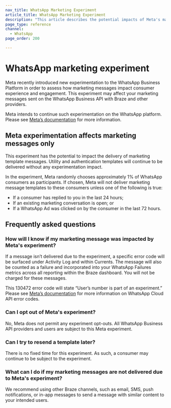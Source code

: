 ```yaml
---
nav_title: WhatsApp Marketing Experiment
article_title: WhatsApp Marketing Experiment
description: "This article describes the potential impacts of Meta's marketing experiment in WhatsApp."
page_type: reference
channel:
  - WhatsApp
page_order: 200

---
```


# WhatsApp marketing experiment

Meta recently introduced new experimentation to the WhatsApp Business Platform in order to assess how marketing messages impact consumer experience and engagement. This experiment may affect your marketing messages sent on the WhatsApp Business API with Braze and other providers.

Meta intends to continue such experimentation on the WhatsApp platform. Please see [Meta’s documentation](https://developers.facebook.com/docs/whatsapp/on-premises/guides/experiments?content_id=86oue5PtwEgcBJl) for more information.

## Meta experimentation affects marketing messages only

This experiment has the potential to impact the delivery of marketing template messages. Utility and authentication templates will continue to be delivered without any experimentation impact.

In the experiment, Meta randomly chooses approximately 1% of WhatsApp consumers as participants. If chosen, Meta will not deliver marketing message templates to these consumers unless one of the following is true:

- If a consumer has replied to you in the last 24 hours;
- If an existing marketing conversation is open; or
- If a WhatsApp Ad was clicked on by the consumer in the last 72 hours.

## Frequently asked questions

### How will I know if my marketing message was impacted by Meta's experiment?

If a message isn’t delivered due to the experiment, a specific error code will be surfaced under Activity Log and within Currents. The message will also be counted as a failure and incorporated into your WhatsApp Failures metrics across all reporting within the Braze dashboard. You will not be charged for these messages.

This 130472 error code will state “User’s number is part of an experiment.” Please see [Meta’s documentation](https://developers.facebook.com/docs/whatsapp/cloud-api/support/error-codes?content_id=8SJRLBEjYGvXO9k) for more information on WhatsApp Cloud API error codes.

### Can I opt out of Meta's experiment?

No, Meta does not permit any experiment opt-outs. All WhatsApp Business API providers and users are subject to this Meta experiment.

### Can I try to resend a template later?

There is no fixed time for this experiment. As such, a consumer may continue to be subject to the experiment.

### What can I do if my marketing messages are not delivered due to Meta's experiment?

We recommend using other Braze channels, such as email, SMS, push notifications, or in-app messages to send a message with similar content to your intended users.


